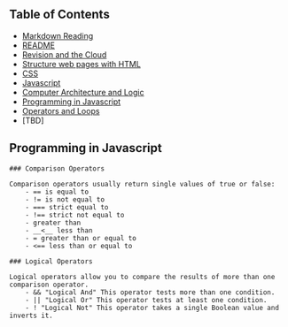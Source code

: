 ## Table of Contents

- [Markdown Reading](markdown.md)
- [README](README.md)
- [Revision and the Cloud](revisions-and-the-cloud.md)
- [Structure web pages with HTML](structurehtml.md)
- [CSS](css.md)
- [Javascript](js.md)
- [Computer Architecture and Logic](comparch.md)
- [Programming in Javascript](programmingjs.md)
- [Operators and Loops](oploop.md)
- [TBD]


## Programming in Javascript

    ### Comparison Operators

    Comparison operators usually return single values of true or false:
        - == is equal to
        - != is not equal to
        - === strict equal to
        - !== strict not equal to
        - greater than
        - __<__ less than
        - = greater than or equal to
        - <== less than or equal to

    ### Logical Operators

    Logical operators allow you to compare the results of more than one comparison operator.
        - && "Logical And" This operator tests more than one condition.
        - || "Logical Or" This operator tests at least one condition.
        - ! "Logical Not" This operator takes a single Boolean value and inverts it.
